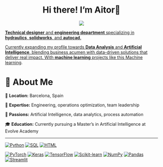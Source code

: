 <h1 align="center">Hi there! I’m Aitor👋</h1>
<p align="center">
<p align="center">

<p align="center">
    <a href="https://www.linkedin.com/in/aitor-landauro-duran-76a3a535b">
        <img src="https://img.shields.io/badge/linkedin-%230077B5.svg?&style=for-the-badge&logo=linkedin&logoColor=white">
</p>

**Technical designer** and **engineering department** specializing in **hydraulics**, **solidworks**, and **autocad**.

Currently expanding my profile towards **Data Analysis** and **Artificial Intelligence**, blending business acumen with data-driven solutions that deliver real impact. With **machine learning** projects like this [Machine learning]([https://www.ironhack.com/](https://github.com/Aitorlandauro/PROYECTO_ML.git)). 

<h1 >🚀 About Me</h1>

📍 **Location:** Barcelona, Spain

🎯 **Expertise:** Engineering, operations optimization, team leadership

🧠 **Passions:** Artificial Intelligence, data analytics, process automation

🎓 **Education:** Currently pursuing a Master’s in Artificial Intelligence at Evolve Academy

---------------------------------------------


[![Python](https://img.shields.io/badge/-Python-ffffff?style=flat&logo=python&logoColor=3776AB)](#)
[![SQL](https://img.shields.io/badge/-SQL-ffffff?style=flat&logo=postgresql&logoColor=4169E1)](#)
[![HTML](https://img.shields.io/badge/-HTML5-ffffff?style=flat&logo=html5&logoColor=E34F26)](#)

[![PyTorch](https://img.shields.io/badge/-PyTorch-ffffff?style=flat&logo=pytorch&logoColor=EE4C2C)](#)
[![Keras](https://img.shields.io/badge/-Keras-ffffff?style=flat&logo=keras&logoColor=D00000)](#)
[![TensorFlow](https://img.shields.io/badge/-TensorFlow-ffffff?style=flat&logo=tensorflow&logoColor=FF6F00)](#)
[![Scikit-learn](https://img.shields.io/badge/-Scikit--Learn-ffffff?style=flat&logo=scikit-learn&logoColor=F7931E)](#)
[![NumPy](https://img.shields.io/badge/-NumPy-ffffff?style=flat&logo=numpy&logoColor=013243)](#)
[![Pandas](https://img.shields.io/badge/-Pandas-ffffff?style=flat&logo=pandas&logoColor=150458)](#)
[![Streamlit](https://img.shields.io/badge/-Streamlit-ffffff?style=flat&logo=streamlit&logoColor=FF4B4B)](#)
